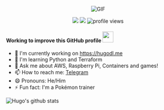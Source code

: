 
<p align="center">
<img align="center" alt="GIF" src="https://media.giphy.com/media/3owzWkGtQ3us1pV0qc/giphy.gif" />
</p>


<p align="center">
  <a href="https://twitter.com/Hugo000" target="_blank"><img src="https://img.shields.io/twitter/follow/Hugo000?style=social&logo=twitter"></a>
  <a href="https://github.com/HugoDL" target="_blank"><img src="https://img.shields.io/github/followers/HugoDL?label=follow&style=social&logo=github"></a>
  <img src="https://komarev.com/ghpvc/?username=HugoDL" alt="profile views">
</p>


<h4>Working to improve this GitHub profile <img src="https://media.giphy.com/media/WUlplcMpOCEmTGBtBW/giphy.gif" width="30"></h4>


- 🔭 I'm currently working on <a href="https://hugodl.me" target="_blank">https://hugodl.me</a>
- 🧐 I'm learning Python and Terraform
- 💬 Ask me about AWS, Raspberry Pi, Containers and games! 
- 📫 How to reach me: <a href="https://t.me/HugoDL" target="_blank">Telegram</a>
- 😄 Pronouns: He/Him
- ⚡ Fun fact: I'm a Pokémon trainer


![Hugo's github stats](https://github-readme-stats.vercel.app/api?username=HugoDL&show_icons=true&theme=default&show_bg=1&hide=stars,issues&count_private=true)
